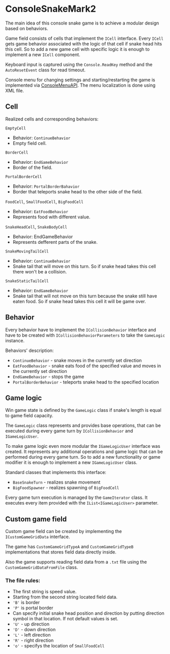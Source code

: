 # ConsoleSnakeMark2

The main idea of this console snake game is to achieve a modular design based on behaviors. 

Game field consists of cells that implement the `ICell` interface.
Every `ICell` gets game behavior associated with the logic of that cell if snake head hits this cell. So to add a new game cell with specific logic it is enough to implement a new `ICell` component.

Keyboard input is captured using the `Console.ReadKey` method and the `AutoResetEvent` class for read timeout.

Console menu for changing settings and starting/restarting the game is implemented via [ConsoleMenuAPI](https://github.com/melon-code/ConsoleMenuAPI). The menu localization is done using XML file.

## Cell
Realized cells and corresponding behaviors:

`EmptyCell` 
- Behavior: `ContinueBehavior`
- Empty field cell.

`BorderCell` 
- Behavior: `EndGameBehavior`
- Border of the field.

`PortalBorderCell` 
- Behavior: `PortalBorderBahavior`
- Border that teleports snake head to the other side of the field.

`FoodCell`, `SmallFoodCell`, `BigFoodCell` 
- Behavior: `EatFoodBehavior`
- Represents food with different value.

`SnakeHeadCell`, `SnakeBodyCell`
- Behavior: EndGameBehavior
- Represents defferent parts of the snake.

`SnakeMovingTailCell`
- Behavior: `ContinueBehavior`
- Snake tail that will move on this turn. So if snake head takes this cell there won't be a collision.

`SnakeStaticTailCell` 
- Behavior: `EndGameBehavior`
- Snake tail that will not move on this turn because the snake still have eaten food. So if snake head takes this cell it will be game over.

## Behavior
Every behavior have to implement the `ICollisionBehavior` interface and have to be created with `ICollisionBehaviorParameters` to take the `GameLogic` instance.

Behaviors' description:
- `ContinueBehavior` - snake moves in the currently set direction
- `EatFoodBehavior` - snake eats food of the specified value and moves in the currently set direction
- `EndGameBehavior` - stops the game
- `PortalBorderBehavior` - teleports snake head to the specified location

## Game logic
Win game state is defined by the `GameLogic` class if snake's length is equal to game field capacity.

The `GameLogic` class represents and provides base operations, that can be executed during every game turn by `ICollisionBehavior` and `IGameLogicUser`.

To make game logic even more modular the `IGameLogicUser` interface was created. It represents any additional operations and game logic that can be performed during every game turn.
So to add a new functionality or game modifier it is enough to implement a new `IGameLogicUser` class.

Standard classes that implements this interface:
- `BaseSnakeTurn` - realizes snake movement
- `BigFoodSpawner` - realizes spawning of `BigFoodCell`

Every game turn execution is managed by the `GameIterator` class. It executes every item provided with the `IList<IGameLogicUser>` parameter.

## Custom game field
Custom game field can be created by implementing the `ICustomGameGridData` interface. 

The game has `CustomGameGridTypeA` and `CustomGameGridTypeB` implementations that stores field data directly inside.

Also the game supports reading field data from a `.txt` file using the `CustomGameGridDataFromFile` class.
### The file rules:
- The first string is speed value.
- Starting from the second string located field data.
- `'B'` is border
- `'P'` is portal border
- Can specify initial snake head position and direction by putting direction symbol in that location. If not default values is set.
- `'U'` - up direction
- `'D'` - down direction
- `'L'` - left direction
- `'R'` - right direction
- `'o'` - specifys the location of `SmallFoodCell`
